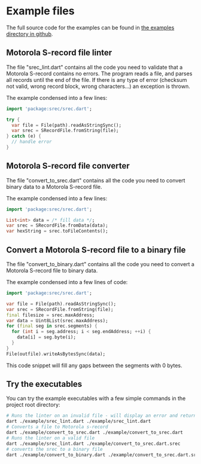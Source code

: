 # Example files

The full source code for the examples can be found in [the examples directory in github](https://github.com/domohuhn/srec/tree/main/example).

## Motorola S-record file linter

The file "srec_lint.dart" contains all the code you need to validate that
a Motorola S-record contains no errors. The program reads a file, and parses all
records until the end of the file. If there is any type of error (checksum not valid, wrong record block, wrong characters...) an exception is thrown.

The example condensed into a few lines:
```dart
import 'package:srec/srec.dart';

try {
  var file = File(path).readAsStringSync();
  var srec = SRecordFile.fromString(file);
} catch (e) {
  // handle error
}
```

## Motorola S-record file converter

The file "convert_to_srec.dart" contains all the code you need to convert binary data to a Motorola S-record file.

The example condensed into a few lines:
```dart
import 'package:srec/srec.dart';

List<int> data = /* fill data */;
var srec = SRecordFile.fromData(data);
var hexString = srec.toFileContents();
```

## Convert a Motorola S-record file to a binary file

The file "convert_to_binary.dart" contains all the code you need to convert a Motorola S-record file to binary data.

The example condensed into a few lines of code:
```dart
import 'package:srec/srec.dart';

var file = File(path).readAsStringSync();
var srec = SRecordFile.fromString(file);
final filesize = srec.maxAddress;
var data = Uint8List(srec.maxAddress);
for (final seg in srec.segments) {
  for (int i = seg.address; i < seg.endAddress; ++i) {
    data[i] = seg.byte(i);
  }
}
File(outfile).writeAsBytesSync(data);
```
This code snippet will fill any gaps between the segments with 0 bytes.

## Try the executables

You can try the example executables with a few simple commands in the project root directory:
```bash
# Runs the linter on an invalid file - will display an error and return a nonzero value
dart ./example/srec_lint.dart ./example/srec_lint.dart
# Converts a file to Motorola s-record
dart ./example/convert_to_srec.dart ./example/convert_to_srec.dart
# Runs the linter on a valid file
dart ./example/srec_lint.dart ./example/convert_to_srec.dart.srec
# converts the srec to a binary file
dart ./example/convert_to_binary.dart ./example/convert_to_srec.dart.srec
```
